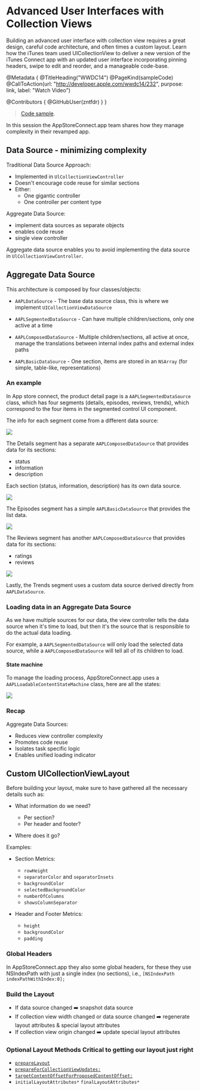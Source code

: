 # Advanced User Interfaces with Collection Views

Building an advanced user interface with collection view requires a great design, careful code architecture, and often times a custom layout. Learn how the iTunes team used UICollectionView to deliver a new version of the iTunes Connect app with an updated user interface incorporating pinning headers, swipe to edit and reorder, and a manageable code-base.

@Metadata {
   @TitleHeading("WWDC14")
   @PageKind(sampleCode)
   @CallToAction(url: "http://developer.apple.com/wwdc14/232", purpose: link, label: "Watch Video")

   @Contributors {
      @GitHubUser(zntfdr)
   }
}



> [Code sample][cs]. 

In this session the AppStoreConnect.app team shares how they manage complexity in their revamped app.

## Data Source - minimizing complexity

Traditional Data Source Approach:

- Implemented in `UlCollectionViewController`
- Doesn't encourage code reuse for similar sections
- Either:
  - One gigantic controller
  - One controller per content type

Aggregate Data Source:

- implement data sources as separate objects
- enables code reuse
- single view controller

Aggregate data source enables you to avoid implementing the data source in `UlCollectionViewController`.

## Aggregate Data Source

This architecture is composed by four classes/objects:

- `AAPLDataSource` - The base data source class, this is where we implement `UICollectionViewDataSource` 

- `AAPLSegmentedDataSource` - Can have multiple children/sections, only one active at a time

- `AAPLComposedDataSource` - Multiple children/sections, all active at once, manage the translations between internal index paths and external index paths

- `AAPLBasicDataSource` - One section, items are stored in an `NSArray` (for simple, table-like, representations)

### An example

In App store connect, the product detail page is a `AAPLSegmentedDataSource` class, which has four segments (details, episodes, reviews, trends), which correspond to the four items in the segmented control UI component.

The info for each segment come from a different data source: 

![][productPageDetails]

The Details segment has a separate `AAPLComposedDataSource` that provides data for its sections:

- status
- information
- description

Each section (status, information, description) has its own data source.

![][productPageEpisodes]

The Episodes segment has a simple `AAPLBasicDataSource` that provides the list data.

![][productPageReviews]

The Reviews segment has another `AAPLComposedDataSource` that provides data for its sections:

- ratings
- reviews

![][productPageTrends]

Lastly, the Trends segment uses a custom data source derived directly from `AAPLDataSource`.

### Loading data in an Aggregate Data Source

As we have multiple sources for our data, the view controller tells the data source when it's time to load, but then it's the source that is responsible to do the actual data loading.

For example, a `AAPLSegmentedDataSource` will only load the selected data source, while a `AAPLComposedDataSource` will tell all of its children to load.

#### State machine

To manage the loading process, AppStoreConnect.app uses a `AAPLLoadableContentStateMachine` class, here are all the states:

![][stateMachine]

### Recap

Aggregate Data Sources:

- Reduces view controller complexity
- Promotes code reuse
- Isolates task specific logic
- Enables unified loading indicator

## Custom UICollectionViewLayout

Before building your layout, make sure to have gathered all the necessary details such as:

- What information do we need?
  - Per section?
  - Per header and footer?

- Where does it go?

Examples:

- Section Metrics:
	- `rowHeight`
	- `separatorColor` and `separatorInsets`
	- `backgroundColor`
	- `selectedBackgroundColor`
	- `numberOfColumns`
	- `showsColumnSeparator`

- Header and Footer Metrics:
	- `height`
	- `backgroundColor`
	- `padding`

### Global Headers

In AppStoreConnect.app they also some global headers, for these they use NSIndexPath with just a single index (no sections), i.e., `[NSIndexPath indexPathWithIndex:0];`

### Build the Layout

- If data source changed ➡️ snapshot data source
- If collection view width changed or data source changed ➡️ regenerate layout attributes & special layout attributes
- If collection view origin changed ➡️ update special layout attributes

### Optional Layout Methods Critical to getting our layout just right

- [`prepareLayout`][prepareLayout]
- [`prepareForCollectionViewUpdates:`][prepareForCollectionViewUpdates:]
- [`targetContentOffsetForProposedContentOffset:`][targetContentOffsetForProposedContentOffset:]
- `initialLayoutAttributes*` `finalLayoutAttributes*`

[prepareLayout]: https://developer.apple.com/documentation/uikit/uicollectionviewlayout/1617752-preparelayout
[prepareForCollectionViewUpdates:]: https://developer.apple.com/documentation/uikit/uicollectionviewlayout/1617784-prepare
[targetContentOffsetForProposedContentOffset:]: https://developer.apple.com/documentation/uikit/uicollectionviewlayout/1617724-targetcontentoffset

[stateMachine]: WWDC14-232-state
[productPageDetails]: WWDC14-232-details
[productPageEpisodes]: WWDC14-232-episodes
[productPageReviews]: WWDC14-232-reviews
[productPageTrends]: WWDC14-232-trends
[cs]: https://github.com/ShawnMoore/AdvancedCollectionView